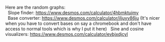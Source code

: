 Here are the random graphs: <br/>
&nbsp; Slope finder: https://www.desmos.com/calculator/4hbmktujmy <br/>
&nbsp; Base converter: https://www.desmos.com/calculator/iljuyv86ju (It's nicer when you have to convert bases on say a chromebook and don't have access to normal tools which is why I put it here)
&nbsp; Sine and cosine visualizers: https://www.desmos.com/calculator/evbjxdjcyl
